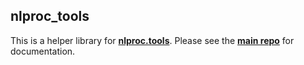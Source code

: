 ## nlproc_tools

This is a helper library for [**nlproc.tools**](https://nlproc.tools/). Please see the [**main repo**](https://github.com/davidheineman/nlproc.tools) for documentation.